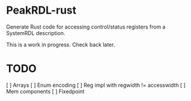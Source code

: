 # PeakRDL-rust

Generate Rust code for accessing control/status registers from a SystemRDL description.

This is a work in progress. Check back later.

# TODO

[ ] Arrays
[ ] Enum encoding
[ ] Reg impl with regwidth != accesswidth
[ ] Mem components
[ ] Fixedpoint
